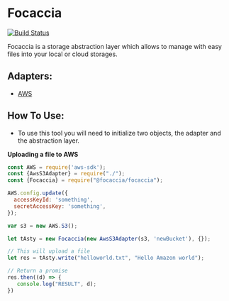# Focaccia

[![Build Status](https://img.shields.io/travis/Focaccia/Focaccia/master.svg?style=flat-square)](https://travis-ci.org/Focaccia/Focaccia)

Focaccia is a storage abstraction layer which allows to manage with easy files into your local or cloud storages.

## Adapters:
  - [AWS](https://github.com/Focaccia/focaccia-aws-adapter)
  
## How To Use:

  - To use this tool you will need to initialize two objects, the adapter and the abstraction layer.


**Uploading a file to AWS**
```javascript
const AWS = require('aws-sdk');
const {AwsS3Adapter} = require("./");
const {Focaccia} = require("@focaccia/focaccia");

AWS.config.update({
  accessKeyId: 'something',
  secretAccessKey: 'something',
});

var s3 = new AWS.S3();

let tAsty = new Focaccia(new AwsS3Adapter(s3, 'newBucket'), {});

// This will upload a file
let res = tAsty.write("helloworld.txt", "Hello Amazon world");

// Return a promise
res.then((d) => {
   console.log("RESULT", d);
})
```
